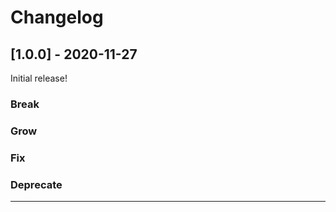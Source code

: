 # Changelog

## [1.0.0] - 2020-11-27

Initial release!

### Break

### Grow

### Fix

### Deprecate

---
